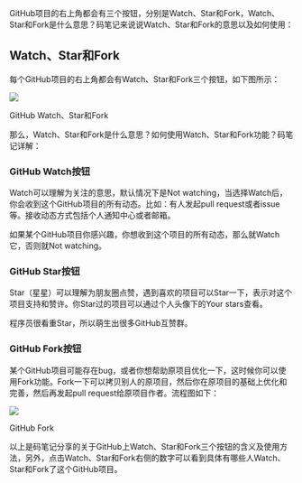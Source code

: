 
GitHub项目的右上角都会有三个按钮，分别是Watch、Star和Fork，Watch、Star和Fork是什么意思？码笔记来说说Watch、Star和Fork的意思以及如何使用：

## Watch、Star和Fork

每个GitHub项目的右上角都会有Watch、Star和Fork三个按钮，如下图所示：

![](https://pic3.zhimg.com/80/v2-4ba8088352a2c306fba6c6094f617c16_720w.webp)

GitHub Watch、Star和Fork

那么，Watch、Star和Fork是什么意思？如何使用Watch、Star和Fork功能？码笔记详解：

### GitHub Watch按钮

Watch可以理解为关注的意思，默认情况下是Not watching，当选择Watch后，你会收到这个GitHub项目的所有动态。比如：有人发起pull request或者issue等。接收动态方式包括个人通知中心或者邮箱。

如果某个GitHub项目你感兴趣，你想收到这个项目的所有动态，那么就Watch它，否则就Not watching。

### GitHub Star按钮

Star（星星）可以理解为朋友圈点赞，遇到喜欢的项目可以Star一下，表示对这个项目支持和赞许。你Star过的项目可以通过个人头像下的Your stars查看。

程序员很看重Star，所以萌生出很多GitHub互赞群。

### GitHub Fork按钮

某个GitHub项目可能存在bug，或者你想帮助原项目优化一下，这时候你可以使用Fork功能。Fork一下可以拷贝别人的原项目，然后你在原项目的基础上优化和完善，然后再发起pull request给原项目作者。流程图如下：

![](https://pic2.zhimg.com/80/v2-78a7c0f8e2dc95ef678c80377c046149_720w.webp)

GitHub Fork

以上是码笔记分享的关于GitHub上Watch、Star和Fork三个按钮的含义及使用方法，另外，点击Watch、Star和Fork右侧的数字可以看到具体有哪些人Watch、Star和Fork了这个GitHub项目。